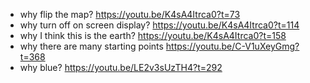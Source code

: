 * why flip the map?
https://youtu.be/K4sA4Itrca0?t=73
* why turn off on screen display?
https://youtu.be/K4sA4Itrca0?t=114
* why I think this is the earth?
https://youtu.be/K4sA4Itrca0?t=158
* why there are many starting points
https://youtu.be/C-V1uXeyGmg?t=368
* why blue?
https://youtu.be/LE2v3sUzTH4?t=292
